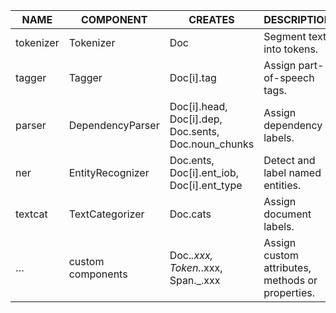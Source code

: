 |NAME |	COMPONENT	| CREATES | DESCRIPTION |
|-----|-----------|---------|-------------|
|tokenizer |Tokenizer	|Doc	|Segment text into tokens.|
|tagger	| Tagger	| Doc[i].tag	| Assign part-of-speech tags.|
|parser	| DependencyParser	| Doc[i].head, Doc[i].dep, Doc.sents, Doc.noun_chunks	| Assign dependency labels.|
|ner	| EntityRecognizer	| Doc.ents, Doc[i].ent_iob, Doc[i].ent_type	| Detect and label named entities.|
|textcat | TextCategorizer	| Doc.cats	| Assign document labels.|
|…	|custom components	| Doc._.xxx, Token._.xxx, Span._.xxx	| Assign custom attributes, methods or properties.|
